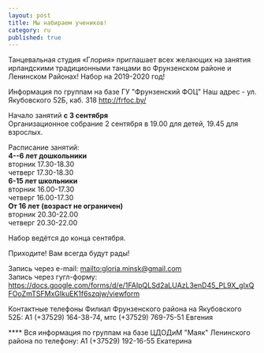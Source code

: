 ```yaml
---
layout: post
title: Мы набираем учеников!
category: ru
published: true
---
```


Танцевальная студия «Глория» приглашает всех желающих на занятия ирландскими традиционными танцами во Фрунзенском районе и Ленинском Районах! Набор на 2019-2020 год!

Информация по группам на базе ГУ "Фрунзенский ФОЦ" Наш адрес - ул. Якубовского 52Б, каб. 318 
<http://frfoc.by/>

Начало занятий **с 3 сентября**  
Организационное собрание 2 сентября в 19.00 для детей, 19.45 для взрослых.

Расписание занятий:  
**4--6 лет дошкольники**  
вторник     17.30-18.30    
четверг     17.30-18.30    
**6-15 лет школьники**  
вторник     16.00-17.30  
четверг     16.00-17.30    
**От 16 лет (возраст не ограничен)**  
вторник 20.30-22.00    
четверг 20.30-22.00  
 
Набор ведётся до конца сентября.
 
Приходите! Вам всегда будут рады!

Запись через e-mail: <mailto:gloria.minsk@gmail.com>  
Запись через гугл-форму:
https://docs.google.com/forms/d/e/1FAIpQLSd2aLUAzL3enD45_PL9X_gIxQFOoZmTSFMxGIkuEK1f6szqjw/viewform

Контактные телефоны 
Филиал Фрунзенского района на Якубовского 52Б: А1 (+37529) 164-38-74, мтс (+37529) 769-75-51 Евгения    

**** Вся информация по группам на базе ЦДОДиМ "Маяк" Ленинского района по телефону: 
А1 (+37529) 192-16-55 Екатерина